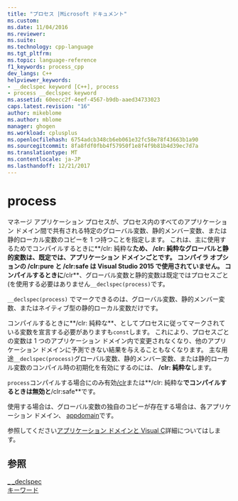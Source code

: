 ```yaml
---
title: "プロセス |Microsoft ドキュメント"
ms.custom: 
ms.date: 11/04/2016
ms.reviewer: 
ms.suite: 
ms.technology: cpp-language
ms.tgt_pltfrm: 
ms.topic: language-reference
f1_keywords: process_cpp
dev_langs: C++
helpviewer_keywords:
- __declspec keyword [C++], process
- process __declspec keyword
ms.assetid: 60eecc2f-4eef-4567-b9db-aaed34733023
caps.latest.revision: "16"
author: mikeblome
ms.author: mblome
manager: ghogen
ms.workload: cplusplus
ms.openlocfilehash: 6754adcb348cb6eb061e32fc58e78f43663b1a90
ms.sourcegitcommit: 8fa8fdf0fbb4f57950f1e8f4f9b81b4d39ec7d7a
ms.translationtype: MT
ms.contentlocale: ja-JP
ms.lasthandoff: 12/21/2017
---
```

# <a name="process"></a>process
マネージ アプリケーション プロセスが、プロセス内のすべてのアプリケーション ドメイン間で共有される特定のグローバル変数、静的メンバー変数、または静的ローカル変数のコピーを 1 つ持つことを指定します。 これは、主に使用するためでコンパイルするときに**/clr: 純粋な**ため、 **/clr: 純粋な**グローバルと静的変数は、既定では、アプリケーション ドメインごとです。 コンパイラ オプションの **/clr:pure** と **/clr:safe** は Visual Studio 2015 で使用されていません。 コンパイルするときに**/clr**、グローバル変数と静的変数は既定ではプロセスごと (を使用する必要はありません`__declspec(process)`です。  
  
 `__declspec(process)` でマークできるのは、グローバル変数、静的メンバー変数、またはネイティブ型の静的ローカル変数だけです。  
  
 コンパイルするときに**/clr: 純粋な**、としてプロセスに従ってマークされている変数を宣言する必要がありますも`const`します。 これにより、プロセスごとの変数は 1 つのアプリケーション ドメイン内で変更されなくなり、他のアプリケーション ドメインに予測できない結果を与えることもなくなります。 主な用途`__declspec(process)`グローバル変数、静的メンバー変数、または静的ローカル変数のコンパイル時の初期化を有効にするのには、 **/clr: 純粋な**します。  
  
 `process`コンパイルする場合にのみ有効[/clr](../build/reference/clr-common-language-runtime-compilation.md)または**/clr: 純粋な**でコンパイルするときは無効と**/clr:safe**です。  
  
 使用する場合は、グローバル変数の独自のコピーが存在する場合は、各アプリケーション ドメイン、 [appdomain](../cpp/appdomain.md)です。  
  
 参照してください[アプリケーション ドメインと Visual C](../dotnet/application-domains-and-visual-cpp.md)詳細についてはします。  
  
## <a name="see-also"></a>参照  
 [_ _declspec](../cpp/declspec.md)   
 [キーワード](../cpp/keywords-cpp.md)